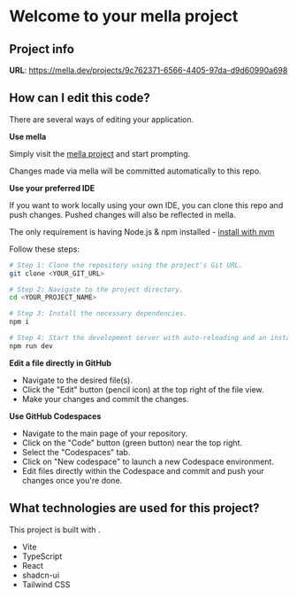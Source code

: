 # Welcome to your mella project

## Project info

**URL**: https://mella.dev/projects/9c762371-6566-4405-97da-d9d60990a698

## How can I edit this code?

There are several ways of editing your application.

**Use mella**

Simply visit the [mella project](https://mella.dev/projects/9c762371-6566-4405-97da-d9d60990a698) and start prompting.

Changes made via mella will be committed automatically to this repo.

**Use your preferred IDE**

If you want to work locally using your own IDE, you can clone this repo and push changes. Pushed changes will also be reflected in mella.

The only requirement is having Node.js & npm installed - [install with nvm](https://github.com/nvm-sh/nvm#installing-and-updating)

Follow these steps:

```sh
# Step 1: Clone the repository using the project's Git URL.
git clone <YOUR_GIT_URL>

# Step 2: Navigate to the project directory.
cd <YOUR_PROJECT_NAME>

# Step 3: Install the necessary dependencies.
npm i

# Step 4: Start the development server with auto-reloading and an instant preview.
npm run dev
```

**Edit a file directly in GitHub**

- Navigate to the desired file(s).
- Click the "Edit" button (pencil icon) at the top right of the file view.
- Make your changes and commit the changes.

**Use GitHub Codespaces**

- Navigate to the main page of your repository.
- Click on the "Code" button (green button) near the top right.
- Select the "Codespaces" tab.
- Click on "New codespace" to launch a new Codespace environment.
- Edit files directly within the Codespace and commit and push your changes once you're done.

## What technologies are used for this project?

This project is built with .

- Vite
- TypeScript
- React
- shadcn-ui
- Tailwind CSS

